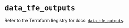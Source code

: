 # `data_tfe_outputs`

Refer to the Terraform Registry for docs: [`data_tfe_outputs`](https://registry.terraform.io/providers/hashicorp/tfe/0.58.0/docs/data-sources/outputs).
